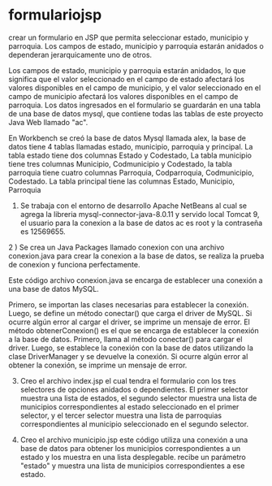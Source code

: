 # formulariojsp
crear un formulario en JSP que permita seleccionar estado, municipio y parroquia. Los campos de estado, municipio y parroquia estarán anidados o dependeran jerarquicamente uno de otros.


Los campos de estado, municipio y parroquia estarán anidados, lo que significa que el valor seleccionado en el campo de estado afectará los valores disponibles en el campo de municipio, y el valor seleccionado en el campo de municipio afectará los valores disponibles en el campo de parroquia. Los datos ingresados en el formulario se guardarán en una tabla de una base de datos mysql, que contiene todas las tablas de este proyecto Java Web llamado "ac".

En Workbench se creó la base de datos Mysql llamada alex, la base de datos tiene 4 tablas llamadas estado, municipio, parroquia y principal. La tabla estado tiene dos columnas Estado y Codestado, La tabla municipio tiene tres columnas Municipio, Codmunicipio y Codestado, la tabla parroquia tiene cuatro columnas Parroquia, Codparroquia, Codmunicipio, Codestado. La tabla principal tiene las columnas Estado, Municipio, Parroquia

1) Se trabaja con el entorno de desarrollo Apache NetBeans al cual se agrega la libreria mysql-connector-java-8.0.11 y servido local Tomcat 9, el usuario para la conexion a la base de datos ac es root y la contraseña es 12569655.

2 ) Se crea un Java Packages llamado conexion con una archivo conexion.java para crear la conexion a la base de datos, se realiza la prueba de conexion y funciona perfectamente. 

Este código archivo conexion.java  se encarga de establecer una conexión a una base de datos MySQL.

Primero, se importan las clases necesarias para establecer la conexión. Luego, se define un método conectar() que carga el driver de MySQL. Si ocurre algún error al cargar el driver, se imprime un mensaje de error. El método obtenerConexion() es el que se encarga de establecer la conexión a la base de datos. Primero, llama al método conectar() para cargar el driver. Luego, se establece la conexión con la base de datos utilizando la clase DriverManager y se devuelve la conexión. Si ocurre algún error al obtener la conexión, se imprime un mensaje de error.

3) Creo el archivo index.jsp el cual tendra el formulario con los tres selectores de opciones anidados o dependientes. El primer selector muestra una lista de estados, el segundo selector muestra una lista de municipios correspondientes al estado seleccionado en el primer selector, y el tercer selector muestra una lista de parroquias correspondientes al municipio seleccionado en el segundo selector.

4) Creo el archivo municipio.jsp este código utiliza una conexión a una base de datos para obtener los municipios correspondientes a un estado y los muestra en una lista desplegable. recibe un parámetro "estado" y muestra una lista de municipios correspondientes a ese estado.

